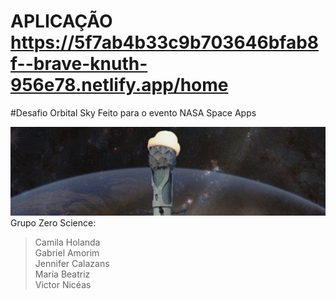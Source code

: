 # APLICAÇÃO <a>https://5f7ab4b33c9b703646bfab8f--brave-knuth-956e78.netlify.app/home</a>


#Desafio Orbital Sky
Feito para o evento NASA Space Apps


![alt text](https://github.com/Mirajenni/orbital-sky-challenge/blob/master/teamLogo.jpg?raw=true)
Grupo Zero Science:
>Camila Holanda\
Gabriel Amorim\
Jennifer Calazans\
Maria Beatriz\
Victor Nicéas
